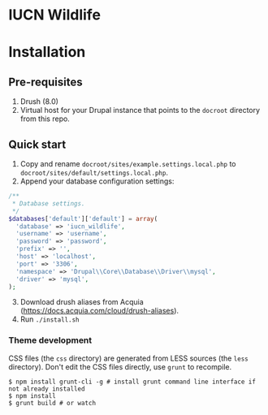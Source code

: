 # IUCN Wildlife

# Installation

## Pre-requisites

1. Drush (8.0)
2. Virtual host for your Drupal instance that points to the `docroot` directory from this repo.

## Quick start

1. Copy and rename `docroot/sites/example.settings.local.php` to `docroot/sites/default/settings.local.php`.
2. Append your database configuration settings:

  ```php
  /**
   * Database settings.
   */
  $databases['default']['default'] = array(
    'database' => 'iucn_wildlife',
    'username' => 'username',
    'password' => 'password',
    'prefix' => '',
    'host' => 'localhost',
    'port' => '3306',
    'namespace' => 'Drupal\\Core\\Database\\Driver\\mysql',
    'driver' => 'mysql',
  );
  ```

3. Download drush aliases from Acquia (https://docs.acquia.com/cloud/drush-aliases).
4. Run `./install.sh`

### Theme development

CSS files (the `css` directory) are generated from LESS sources (the `less` directory). Don't edit the CSS files directly, use `grunt` to recompile.

```
$ npm install grunt-cli -g # install grunt command line interface if not already installed
$ npm install
$ grunt build # or watch
```

